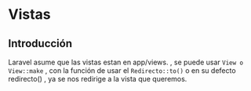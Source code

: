 # Vistas
## Introducción

Laravel asume que las vistas estan en app/views. , se puede usar
`View o View::make` , con la función de usar el `Redirecto::to()` o en su
defecto redirecto() , ya se nos redirige a la vista que queremos.
